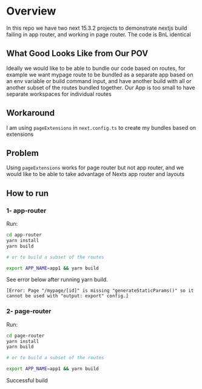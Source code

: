 # Overview

In this repo we have two next 15.3.2 projects to demonstrate nextjs build failing in app router, and working in page router. The code is BnL identical

## What Good Looks Like from Our POV

Ideally we would like to be able to bundle our code based on routes, for example we want mypage route to be bundled as a separate app based on an env variable or build command input, and have another build with all or another subset of the routes bundled together. Our App is too small to have separate workspaces for individual routes

## Workaround

I am using `pageExtensions` in `next.config.ts` to create my bundles based on extensions

## Problem

Using `pageExtensions` works for page router but not app router, and we would like to be able to take advantage of Nexts app router and layouts

## How to run

### 1- app-router

Run:

```bash
cd app-router
yarn install
yarn build

# or to build a subset of the routes

export APP_NAME=app1 && yarn build
```

See error below after running yarn build.

`[Error: Page "/mypage/[id]" is missing "generateStaticParams()" so it cannot be used with "output: export" config.]`

### 2- page-router

Run:

```bash
cd page-router
yarn install
yarn build

# or to build a subset of the routes

export APP_NAME=app1 && yarn build
```

Successful build
